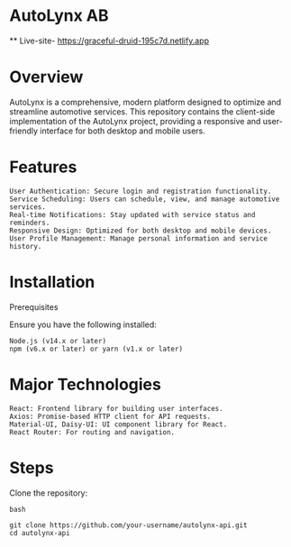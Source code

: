 # AutoLynx AB

** Live-site- https://graceful-druid-195c7d.netlify.app

# Overview

AutoLynx is a comprehensive, modern platform designed to optimize and streamline automotive services. This repository contains the client-side implementation of the AutoLynx project, providing a responsive and user-friendly interface for both desktop and mobile users.


# Features

    User Authentication: Secure login and registration functionality.
    Service Scheduling: Users can schedule, view, and manage automotive services.
    Real-time Notifications: Stay updated with service status and reminders.
    Responsive Design: Optimized for both desktop and mobile devices.
    User Profile Management: Manage personal information and service history.

# Installation
Prerequisites

Ensure you have the following installed:

    Node.js (v14.x or later)
    npm (v6.x or later) or yarn (v1.x or later)


# Major Technologies

    React: Frontend library for building user interfaces.
    Axios: Promise-based HTTP client for API requests.
    Material-UI, Daisy-UI: UI component library for React.
    React Router: For routing and navigation.

# Steps

Clone the repository:

    bash

    git clone https://github.com/your-username/autolynx-api.git
    cd autolynx-api
